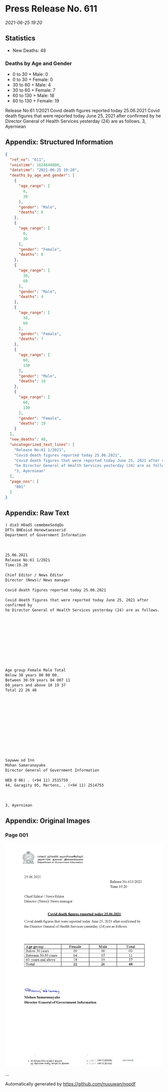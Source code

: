 
# Press Release No. 611
*2021-06-25 19:20*
## Statistics
* New Deaths: 48
### Deaths by Age and Gender
* 0 to 30 + Male: 0
* 0 to 30 + Female: 0
* 30 to 60 + Male: 4
* 30 to 60 + Female: 7
* 60 to 130 + Male: 18
* 60 to 130 + Female: 19


Release No:61 1/2021
Covid death figures reported today 25.06.2021
Covid death figures that were reported today June 25, 2021 after confirmed by
he Director General of Health Services yesterday (24) are as follows.
3, Ayerniean

## Appendix: Structured Information
```json
{
  "ref_no": "611",
  "unixtime": 1624648800,
  "datetime": "2021-06-25 19:20",
  "deaths_by_age_and_gender": [
    {
      "age_range": [
        0,
        30
      ],
      "gender": "Male",
      "deaths": 0
    },
    {
      "age_range": [
        0,
        30
      ],
      "gender": "Female",
      "deaths": 0
    },
    {
      "age_range": [
        30,
        60
      ],
      "gender": "Male",
      "deaths": 4
    },
    {
      "age_range": [
        30,
        60
      ],
      "gender": "Female",
      "deaths": 7
    },
    {
      "age_range": [
        60,
        130
      ],
      "gender": "Male",
      "deaths": 18
    },
    {
      "age_range": [
        60,
        130
      ],
      "gender": "Female",
      "deaths": 19
    }
  ],
  "new_deaths": 48,
  "uncategorized_text_lines": [
    "Release No:61 1/2021",
    "Covid death figures reported today 25.06.2021",
    "Covid death figures that were reported today June 25, 2021 after confirmed by",
    "he Director General of Health Services yesterday (24) are as follows.",
    "3, Ayerniean"
  ],
  "page_nos": [
    "001"
  ]
}
```

## Appendix: Raw Text
```text
) die3 HOadS cemmbmeSedqQo
DFTs BHEoisd Henewtaeaserid
Department of Government Information

 

25.06.2021
Release No:61 1/2021
Time:19.20

Chief Editor / News Editor
Director (News)/ News manager

Covid death figures reported today 25.06.2021

Covid death figures that were reported today June 25, 2021 after confirmed by
he Director General of Health Services yesterday (24) are as follows.

 

 

 

 

 

Age group Female Male Total
Below 30 years 00 00 00.
Between 30-59 years 04 O07 11
60_years and above 18 19 37
Total 22 26 48

 

 

 

 

 

 

Saywww od Inn
Mohan Samaranayake
Director General of Government Information

NED 0 06) . (+94 11) 2515759
44, Garagity 05, Martens, . (+94 11) 2514753

   

3, Ayerniean

```

## Appendix: Original Images

### Page 001

![page_no](https://raw.githubusercontent.com/nuuuwan/nopdf_data/main/nopdf.dgigovlk.ref611.page001.jpeg)
        

...

Automatically generated by https://github.com/nuuuwan/nopdf

    
    